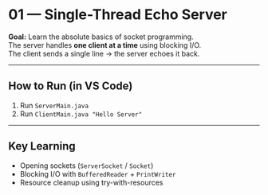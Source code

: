 # 01 — Single-Thread Echo Server

**Goal:** Learn the absolute basics of socket programming.  
The server handles **one client at a time** using blocking I/O.  
The client sends a single line → the server echoes it back.

---

## How to Run (in VS Code)
1. Run `ServerMain.java`
2. Run `ClientMain.java "Hello Server"`

---

## Key Learning
- Opening sockets (`ServerSocket` / `Socket`)
- Blocking I/O with `BufferedReader` + `PrintWriter`
- Resource cleanup using try-with-resources
